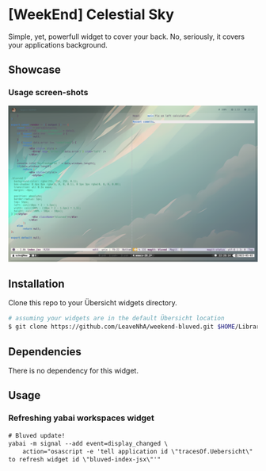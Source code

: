 # [WeekEnd] Celestial Sky

Simple, yet, powerfull widget to cover your back. No, seriously, it covers your applications background.

## Showcase

### Usage screen-shots

![img](./ss.usage.png)

## Installation

Clone this repo to your Übersicht widgets directory.

```bash
# assuming your widgets are in the default Übersicht location
$ git clone https://github.com/LeaveNhA/weekend-bluved.git $HOME/Library/Application\ Support/Übersicht/widgets/weekend-bluved
```

## Dependencies

There is no dependency for this widget.

## Usage

### Refreshing yabai workspaces widget

```shell
# Bluved update!
yabai -m signal --add event=display_changed \
    action="osascript -e 'tell application id \"tracesOf.Uebersicht\" to refresh widget id \"bluved-index-jsx\"'"
```
